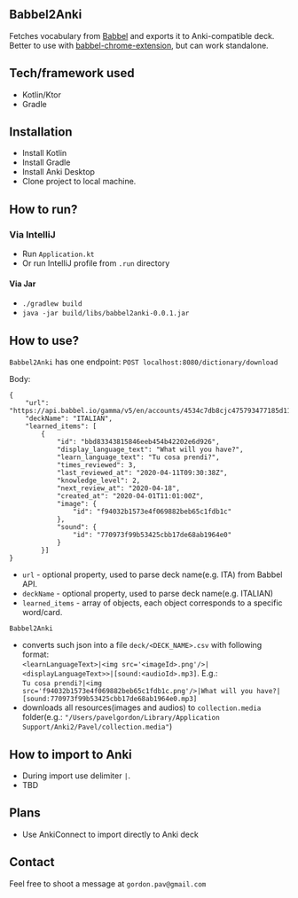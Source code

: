 ## Babbel2Anki
Fetches vocabulary from [Babbel](https://babbel.com) and exports it to Anki-compatible deck. Better to use with [babbel-chrome-extension](https://github.com/pavelgordon/babbel-chrome-extension), but can work standalone.
## Tech/framework used
- Kotlin/Ktor
- Gradle
## Installation
- Install Kotlin
- Install Gradle
- Install Anki Desktop
- Clone project to local machine.
## How to run?
### Via IntelliJ
* Run `Application.kt`
* Or run IntelliJ profile from `.run` directory
#### Via Jar
* `./gradlew build`
* `java -jar build/libs/babbel2anki-0.0.1.jar`
## How to use?
`Babbel2Anki` has one endpoint: `POST localhost:8080/dictionary/download`

Body: 
```
{
    "url": "https://api.babbel.io/gamma/v5/en/accounts/4534c7db8cjc475793477185d114998p/learn_languages/ITA/learned_items",
    "deckName": "ITALIAN", 
    "learned_items": [
        {
            "id": "bbd83343815846eeb454b42202e6d926",
            "display_language_text": "What will you have?",
            "learn_language_text": "Tu cosa prendi?",
            "times_reviewed": 3,
            "last_reviewed_at": "2020-04-11T09:30:38Z",
            "knowledge_level": 2,
            "next_review_at": "2020-04-18",
            "created_at": "2020-04-01T11:01:00Z",
            "image": {
                "id": "f94032b1573e4f069882beb65c1fdb1c"
            },
            "sound": {
                "id": "770973f99b53425cbb17de68ab1964e0"
            }
        }]
}
```
- `url` - optional property, used to parse deck name(e.g. ITA) from Babbel API.
- `deckName` - optional property, used to parse deck name(e.g. ITALIAN)
- `learned_items` - array of objects, each object corresponds to a specific word/card.  

`Babbel2Anki` 
- converts such json into a file `deck/<DECK_NAME>.csv` with following format:  
`<learnLanguageText>|<img src='<imageId>.png'/>|<displayLanguageText>>|[sound:<audioId>.mp3]`. E.g.:  
`Tu cosa prendi?|<img src='f94032b1573e4f069882beb65c1fdb1c.png'/>|What will you have?|[sound:770973f99b53425cbb17de68ab1964e0.mp3]`
- downloads all resources(images and audios) to `collection.media` folder(e.g.: `"/Users/pavelgordon/Library/Application Support/Anki2/Pavel/collection.media"`)
## How to import to Anki
- During import use delimiter `|`.
- TBD

## Plans
- Use AnkiConnect to import directly to Anki deck

## Contact
Feel free to shoot a message at `gordon.pav@gmail.com`
